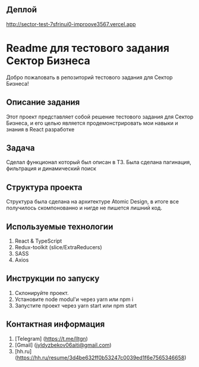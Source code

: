 ## Деплой

http://sector-test-7sfrinui0-improove3567.vercel.app

# Readme для тестового задания Сектор Бизнеса

Добро пожаловать в репозиторий тестового задания для Сектор Бизнеса!

## Описание задания

Этот проект представляет собой решение тестового задания для Сектор Бизнеса, и его целью является продемонстрировать мои навыки и знания в React разработке

## Задача

Сделал функционал который был описан в ТЗ. Была сделана пагинация, фильтрация и динамический поиск

## Структура проекта

Структура была сделана на архитектуре Atomic Design, в итоге все получилось скомпонованно и нигде не пишется лишний код.

## Используемые технологии

1. React & TypeScript
2. Redux-toolkit (slice/ExtraReducers)
3. SASS
4. Axios

## Инструкции по запуску

1. Склонируйте проект.
2. Установите node modul'и через yarn или npm i
3. Запустите проект через yarn start или npm start

## Контактная информация

1. [Telegram] (https://t.me/lltgn)
2. [Gmail] (jyldyzbekov06aiti@gmail.com)
3. [hh.ru] (https://hh.ru/resume/3d4be632ff0b53247c0039ed1f6e7565346658)
